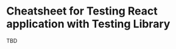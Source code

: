 # Cheatsheet for Testing React application with Testing Library

TBD

<!-- A cheatsheet to accessing elements on a web app.

> packages helps you test UI components in a user-centric way

Because of how Testing Library encourages us to test based on what user expects, it forces us to write semantic HTML.

instead of using <command>ByTestId which will require a corresponding declaration of data-testid on the element, use inherent role of the respective html elements. this will encourage us to write semantic HTML.

-   [`<input>`](./src/components/Input)
- -->
